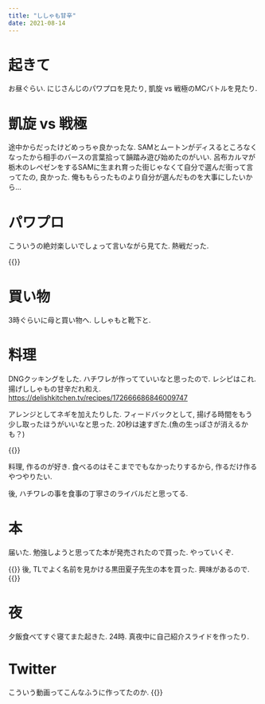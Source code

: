 ```yaml
---
title: "ししゃも甘辛"
date: 2021-08-14
---
```


# 起きて
お昼ぐらい. にじさんじのパワプロを見たり, 凱旋 vs 戦極のMCバトルを見たり.

# 凱旋 vs 戦極
途中からだったけどめっちゃ良かったな. SAMとムートンがディスるところなくなったから相手のバースの言葉拾って韻踏み遊び始めたのがいい.
呂布カルマが栃木のレペゼンをするSAMに生まれ育った街じゃなくて自分で選んだ街って言ってたの, 良かった. 俺ももらったものより自分が選んだものを大事にしたいから...

# パワプロ
こういうの絶対楽しいでしょって言いながら見てた. 熱戦だった.

{{<youtube Il46Q7kNs3c>}}

# 買い物
3時ぐらいに母と買い物へ. ししゃもと靴下と.

# 料理
DNGクッキングをした. ハチワレが作ってていいなと思ったので. レシピはこれ. 揚げししゃもの甘辛だれ和え. https://delishkitchen.tv/recipes/172666686846009747

アレンジとしてネギを加えたりした. フィードバックとして, 揚げる時間をもう少し取ったほうがいいなと思った. 20秒は速すぎた.(魚の生っぽさが消えるかも？)

{{<tweet user="dango_bot" id="1426492973148110852">}}

料理, 作るのが好き. 食べるのはそこまででもなかったりするから, 作るだけ作るやつやりたい.

後, ハチワレの事を食事の丁寧さのライバルだと思ってる.
# 本
届いた. 勉強しようと思ってた本が発売されたので買った. やっていくぞ.

{{<tweet user="dango_bot" id="1426398014222987266">}}
後, TLでよく名前を見かける黒田夏子先生の本を買った. 興味があるので.
{{<tweet user="dango_bot" id="1426415317840928772">}}

# 夜
夕飯食べてすぐ寝てまた起きた. 24時. 真夜中に自己紹介スライドを作ったり.

# Twitter
こういう動画ってこんなふうに作ってたのか.
{{<tweet user="dango_bot" id="1426172734950842368">}}